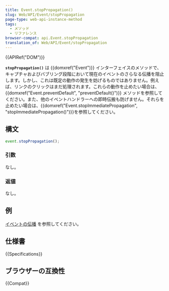 ```yaml
---
title: Event.stopPropagation()
slug: Web/API/Event/stopPropagation
page-type: web-api-instance-method
tags:
  - メソッド
  - リファレンス
browser-compat: api.Event.stopPropagation
translation_of: Web/API/Event/stopPropagation
---
```

{{APIRef("DOM")}}

**`stopPropagation()`** は {{domxref("Event")}} インターフェイスのメソッドで、キャプチャおよびバブリング段階において現在のイベントのさらなる伝播を阻止します。しかし、これは既定の動作の発生を妨げるものではありません。例えば、リンクのクリックはまだ処理されます。これらの動作を止めたい場合は、{{domxref("Event.preventDefault", "preventDefault()")}} メソッドを参照してください。また、他のイベントハンドラーへの即時伝搬も防げません。それらを止めたい場合は、{{domxref("Event.stopImmediatePropagation", "stopImmediatePropagation()")}}を参照してください。

## 構文

```js
event.stopPropagation();
```

### 引数

なし。

### 返値

なし。

## 例

[イベントの伝播](/ja/docs/Web/API/Document_Object_Model/Examples#example_5_event_propagation) を参照してください。

## 仕様書

{{Specifications}}

## ブラウザーの互換性

{{Compat}}
